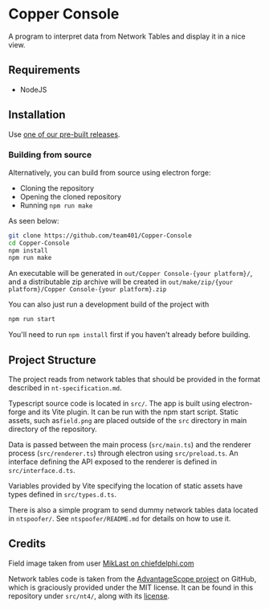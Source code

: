 # Copper Console

A program to interpret data from Network Tables and display it in a nice view.

## Requirements

- NodeJS

## Installation

Use [one of our pre-built releases](https://github.com/team401/Copper-Console/releases).

### Building from source

Alternatively, you can build from source using electron forge:

- Cloning the repository
- Opening the cloned repository
- Running `npm run make`

As seen below:

```bash
git clone https://github.com/team401/Copper-Console
cd Copper-Console
npm install
npm run make
```

An executable will be generated in `out/Copper Console-{your platform}/`, and a
distributable zip archive will be created in `out/make/zip/{your platform}/Copper Console-{your platform}.zip`

You can also just run a development build of the project with

```bash
npm run start
```

You'll need to run `npm install` first if you haven't already before building.

## Project Structure

The project reads from network tables that should be provided in the format
described in `nt-specification.md`.

Typescript source code is located in `src/`.
The app is built using electron-forge and its Vite plugin. It can be run with
the npm start script. Static assets, such as`field.png` are placed outside of
the `src` directory in main directory of the repository.

Data is passed between the main process (`src/main.ts`) and the renderer process
(`src/renderer.ts`) through electron using `src/preload.ts`. An interface defining the
API exposed to the renderer is defined in `src/interface.d.ts`.

Variables provided by Vite specifying the location of static assets have types
defined in `src/types.d.ts`.

There is also a simple program to send dummy network tables data located in
`ntspoofer/`. See `ntspoofer/README.md` for details on how to use it.

## Credits

Field image taken from user [MikLast on chiefdelphi.com](https://www.chiefdelphi.com/t/2024-crescendo-top-down-field-renders/447764)

Network tables code is taken from the [AdvantageScope project](https://github.com/Mechanical-Advantage/AdvantageScope) on GitHub, which is graciously provided
under the MIT license. It can be found in this repository under `src/nt4/`,
along with its [license](https://github.com/team401/Copper-Console/blob/main/src/nt4/LICENSE).
